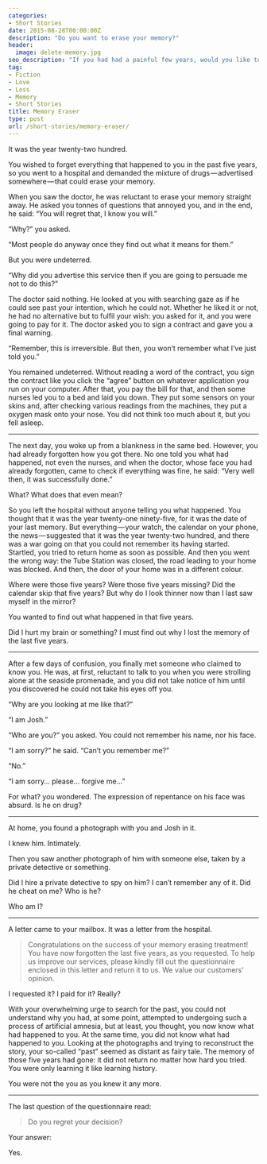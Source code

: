 ```yaml
---
categories:
- Short Stories
date: 2015-08-28T00:00:00Z
description: "Do you want to erase your memory?"
header:
  image: delete-memory.jpg
seo_description: "If you had had a painful few years, would you like to erase those memories if you could?"
tag:
- Fiction
- Love
- Loss
- Memory
- Short Stories
title: Memory Eraser
type: post
url: /short-stories/memory-eraser/
---
```


It was the year twenty-two hundred.

You wished to forget everything that happened to you in the past five years, so you went to a hospital and demanded the mixture of drugs — advertised somewhere — that could erase your memory.

When you saw the doctor, he was reluctant to erase your memory straight away. He asked you tonnes of questions that annoyed you, and in the end, he said: “You will regret that, I know you will.”

“Why?” you asked.

“Most people do anyway once they find out what it means for them.”

But you were undeterred.

“Why did you advertise this service then if you are going to persuade me not to do this?”

The doctor said nothing. He looked at you with searching gaze as if he could see past your intention, which he could not. Whether he liked it or not, he had no alternative but to fulfil your wish: you asked for it, and you were going to pay for it. The doctor asked you to sign a contract and gave you a final warning.

“Remember, this is irreversible. But then, you won’t remember what I’ve just told you.”

You remained undeterred. Without reading a word of the contract, you sign the contract like you click the “agree” button on whatever application you run on your computer. After that, you pay the bill for that, and then some nurses led you to a bed and laid you down. They put some sensors on your skins and, after checking various readings from the machines, they put a oxygen mask onto your nose. You did not think too much about it, but you fell asleep.

***

The next day, you woke up from a blankness in the same bed. However, you had already forgotten how you got there. No one told you what had happened, not even the nurses, and when the doctor, whose face you had already forgotten, came to check if everything was fine, he said: “Very well then, it was successfully done.”

What? What does that even mean?

So you left the hospital without anyone telling you what happened. You thought that it was the year twenty-one ninety-five, for it was the date of your last memory. But everything — your watch, the calendar on your phone, the news — suggested that it was the year twenty-two hundred, and there was a war going on that you could not remember its having started. Startled, you tried to return home as soon as possible. And then you went the wrong way: the Tube Station was closed, the road leading to your home was blocked. And then, the door of your home was in a different colour.

Where were those five years? Were those five years missing? Did the calendar skip that five years? But why do I look thinner now than I last saw myself in the mirror?

You wanted to find out what happened in that five years.

Did I hurt my brain or something? I must find out why I lost the memory of the last five years.

***

After a few days of confusion, you finally met someone who claimed to know you. He was, at first, reluctant to talk to you when you were strolling alone at the seaside promenade, and you did not take notice of him until you discovered he could not take his eyes off you.

“Why are you looking at me like that?”

“I am Josh.”

“Who are you?” you asked. You could not remember his name, nor his face.

“I am sorry?” he said. “Can’t you remember me?”

“No.”

“I am sorry… please… forgive me…”

For what? you wondered. The expression of repentance on his face was absurd. Is he on drug?

***

At home, you found a photograph with you and Josh in it.

I knew him. Intimately.

Then you saw another photograph of him with someone else, taken by a private detective or something.

Did I hire a private detective to spy on him? I can’t remember any of it. Did he cheat on me? Who is he?

Who am I?

***

A letter came to your mailbox. It was a letter from the hospital.

> Congratulations on the success of your memory erasing treatment! You have now forgotten the last five years, as you requested. To help us improve our services, please kindly fill out the questionnaire enclosed in this letter and return it to us. We value our customers’ opinion.

I requested it? I paid for it? Really?

With your overwhelming urge to search for the past, you could not understand why you had, at some point, attempted to undergoing such a process of artificial amnesia, but at least, you thought, you now know what had happened to you. At the same time, you did not know what had happened to you. Looking at the photographs and trying to reconstruct the story, your so-called “past” seemed as distant as fairy tale. The memory of those five years had gone: it did not return no matter how hard you tried. You were only learning it like learning history.

You were not the you as you knew it any more.

***

The last question of the questionnaire read:

> Do you regret your decision?

Your answer:

Yes.
